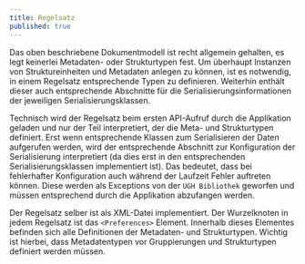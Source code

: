 ```yaml
---
title: Regelsatz
published: true
---
```


Das oben beschriebene Dokumentmodell ist recht allgemein gehalten, es legt keinerlei Metadaten- oder Strukturtypen fest. Um überhaupt Instanzen von Struktureinheiten und Metadaten anlegen zu können, ist es notwendig, in einem Regelsatz entsprechende Typen zu definieren. Weiterhin enthält dieser auch entsprechende Abschnitte für die Serialisierungsinformationen der jeweiligen Serialisierungsklassen.

Technisch wird der Regelsatz beim ersten API-Aufruf durch die Applikation geladen und nur der Teil interpretiert, der die Meta- und Strukturtypen definiert. Erst wenn entsprechende Klassen zum Serialisieren der Daten aufgerufen werden, wird der entsprechende Abschnitt zur Konfiguration der Serialisierung interpretiert \(da dies erst in den entsprechenden Serialisierungsklassen implementiert ist). Das bedeutet, dass bei fehlerhafter Konfiguration auch während der Laufzeit Fehler auftreten können. Diese werden als Exceptions von der `UGH Bibliothek` geworfen und müssen entsprechend durch die Applikation abzufangen werden.

Der Regelsatz selber ist als XML-Datei implementiert. Der Wurzelknoten in jedem Regelsatz ist das `<Preferences>` Element. Innerhalb dieses Elementes befinden sich alle Definitionen der Metadaten- und Strukturtypen. Wichtig ist hierbei, dass Metadatentypen vor Gruppierungen und Strukturtypen definiert werden müssen.

